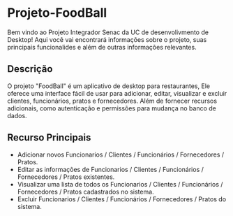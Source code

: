 # Projeto-FoodBall

Bem vindo ao Projeto Integrador Senac da UC de desenvolivmento de Desktop! Aqui você vai encontrará informações sobre o projeto, suas principais funcionalides e além de outras informações relevantes.

## Descrição 

O projeto "FoodBall" é um aplicativo de desktop para restaurantes, Ele oferece uma interface fácil de usar para adicionar, editar, visualizar e excluir clientes, funcionários, pratos e fornecedores. 
Além de fornecer recursos adicionais, como autenticação e permissões para mudança no banco de dados.

## Recurso Principais
- Adicionar novos Funcionarios / Clientes / Funcionários / Fornecedores / Pratos.
- Editar as informações de Funcionarios / Clientes / Funcionários / Fornecedores / Pratos existentes.
- Visualizar uma lista de todos os Funcionarios / Clientes / Funcionários / Fornecedores / Pratos cadastrados no sistema.
- Excluir Funcionarios / Clientes / Funcionários / Fornecedores / Pratos do sistema.

